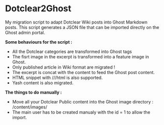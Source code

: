 # Dotclear2Ghost

My migration script to adapt Dotclear Wiki posts into Ghost Markdown posts.
This script generates a JSON file that can be imported directly on the Ghost admin portal.

__Some behaviours for the script :__
- All the Dotclear categories are transformed into Ghost tags
- The fisrt image in the excerpt is transformed into a feature image in Ghost.
- Only published article in Wiki format are migrated !
- The excerpt is concat with the content to feed the Ghost post content.
- HTML snippet with ///html is also supported.
- Yash content is also migrated.

__The things to do manually :__
- Move all your Dotclear Public content into the Ghost image directory : /content/images/
- The main user has to be created manualy with the id = 1 to allow the import.
